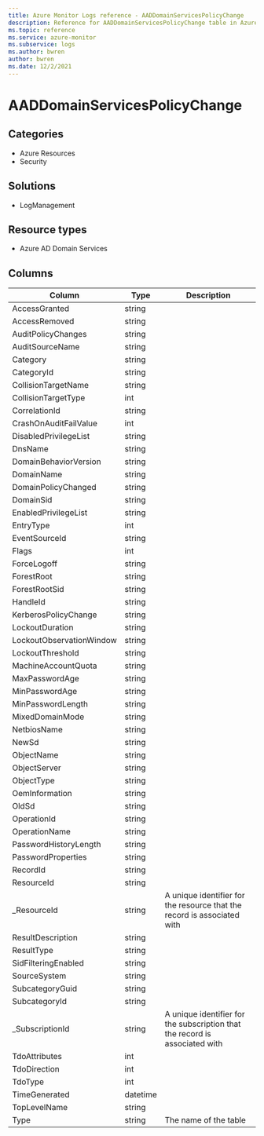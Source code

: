 ```yaml
---
title: Azure Monitor Logs reference - AADDomainServicesPolicyChange
description: Reference for AADDomainServicesPolicyChange table in Azure Monitor Logs.
ms.topic: reference
ms.service: azure-monitor
ms.subservice: logs
ms.author: bwren
author: bwren
ms.date: 12/2/2021
---
```


# AADDomainServicesPolicyChange

 

## Categories

- Azure Resources
- Security
## Solutions

- LogManagement
## Resource types

- Azure AD Domain Services




## Columns

| Column | Type | Description |
| --- | --- | --- |
| AccessGranted | string |  |
| AccessRemoved | string |  |
| AuditPolicyChanges | string |  |
| AuditSourceName | string |  |
| Category | string |  |
| CategoryId | string |  |
| CollisionTargetName | string |  |
| CollisionTargetType | int |  |
| CorrelationId | string |  |
| CrashOnAuditFailValue | int |  |
| DisabledPrivilegeList | string |  |
| DnsName | string |  |
| DomainBehaviorVersion | string |  |
| DomainName | string |  |
| DomainPolicyChanged | string |  |
| DomainSid | string |  |
| EnabledPrivilegeList | string |  |
| EntryType | int |  |
| EventSourceId | string |  |
| Flags | int |  |
| ForceLogoff | string |  |
| ForestRoot | string |  |
| ForestRootSid | string |  |
| HandleId | string |  |
| KerberosPolicyChange | string |  |
| LockoutDuration | string |  |
| LockoutObservationWindow | string |  |
| LockoutThreshold | string |  |
| MachineAccountQuota | string |  |
| MaxPasswordAge | string |  |
| MinPasswordAge | string |  |
| MinPasswordLength | string |  |
| MixedDomainMode | string |  |
| NetbiosName | string |  |
| NewSd | string |  |
| ObjectName | string |  |
| ObjectServer | string |  |
| ObjectType | string |  |
| OemInformation | string |  |
| OldSd | string |  |
| OperationId | string |  |
| OperationName | string |  |
| PasswordHistoryLength | string |  |
| PasswordProperties | string |  |
| RecordId | string |  |
| ResourceId | string |  |
| _ResourceId | string | A unique identifier for the resource that the record is associated with |
| ResultDescription | string |  |
| ResultType | string |  |
| SidFilteringEnabled | string |  |
| SourceSystem | string |  |
| SubcategoryGuid | string |  |
| SubcategoryId | string |  |
| _SubscriptionId | string | A unique identifier for the subscription that the record is associated with |
| TdoAttributes | int |  |
| TdoDirection | int |  |
| TdoType | int |  |
| TimeGenerated | datetime |  |
| TopLevelName | string |  |
| Type | string | The name of the table |
